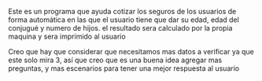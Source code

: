 Este es un programa que ayuda cotizar los seguros de los usuarios de forma automática en las que el usuario tiene que dar su edad, edad del conjugué
y numero de hijos. el resultado sera calculado por la propia maquina y sera imprimido al usuario


Creo que hay que considerar que necesitamos mas datos a verificar ya que este solo mira 3, así que creo que es una buena idea agregar mas preguntas,
y mas escenarios para tener una mejor respuesta al usuario 